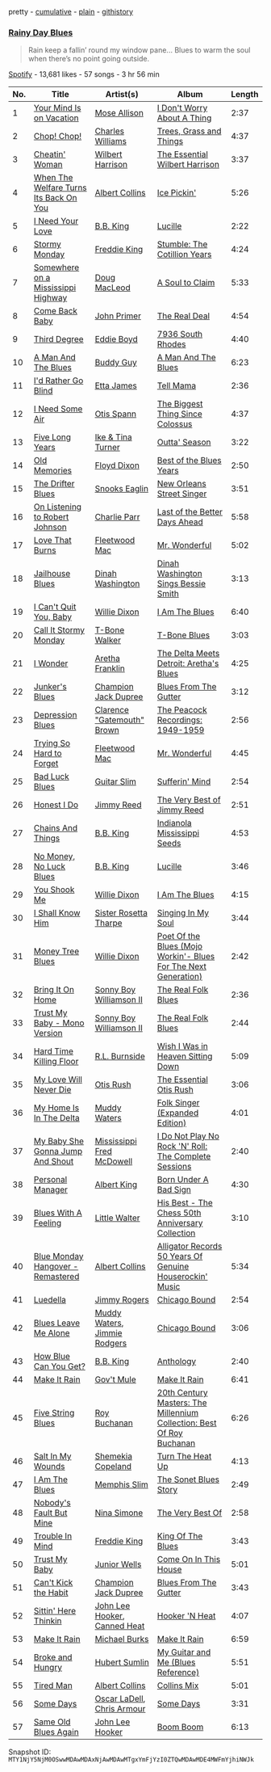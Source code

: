 pretty - [cumulative](/playlists/cumulative/37i9dQZF1DXakNfvv7h2fY.md) - [plain](/playlists/plain/37i9dQZF1DXakNfvv7h2fY) - [githistory](https://github.githistory.xyz/mackorone/spotify-playlist-archive/blob/main/playlists/plain/37i9dQZF1DXakNfvv7h2fY)

### [Rainy Day Blues](https://open.spotify.com/playlist/37i9dQZF1DXakNfvv7h2fY)

> Rain keep a fallin’ round my window pane..\. Blues to warm the soul when there’s no point going outside.

[Spotify](https://open.spotify.com/user/spotify) - 13,681 likes - 57 songs - 3 hr 56 min

| No. | Title | Artist(s) | Album | Length |
|---|---|---|---|---|
| 1 | [Your Mind Is on Vacation](https://open.spotify.com/track/1GEf45ad9tT9njeDYw9WPx) | [Mose Allison](https://open.spotify.com/artist/0sN4enVJwylJKEXZlSbgsm) | [I Don't Worry About A Thing](https://open.spotify.com/album/58vFtbiyFPwDKwdhRI5D4V) | 2:37 |
| 2 | [Chop! Chop!](https://open.spotify.com/track/0GKR7py5cFS598Qr2ueDxq) | [Charles Williams](https://open.spotify.com/artist/15592lDspISn6JFzKnmcQk) | [Trees, Grass and Things](https://open.spotify.com/album/0b8cDv6nV54vVcQQz3ycu8) | 4:37 |
| 3 | [Cheatin' Woman](https://open.spotify.com/track/60sAnhCfK8tprPRwIKimoi) | [Wilbert Harrison](https://open.spotify.com/artist/7rETVFaF9VOFPmmzsY3kO6) | [The Essential Wilbert Harrison](https://open.spotify.com/album/5mOlRGNmlz5TvbHRPauniG) | 3:37 |
| 4 | [When The Welfare Turns Its Back On You](https://open.spotify.com/track/0TgqyhREoY6ZXQ1pA6qo5J) | [Albert Collins](https://open.spotify.com/artist/1uFixbBAduJkFAeRKznkvW) | [Ice Pickin'](https://open.spotify.com/album/7K0AX1jtXt1iLCtPLM3dab) | 5:26 |
| 5 | [I Need Your Love](https://open.spotify.com/track/3yBEPXPZ8XcQrrMZRPLlNF) | [B.B\. King](https://open.spotify.com/artist/5xLSa7l4IV1gsQfhAMvl0U) | [Lucille](https://open.spotify.com/album/5aowahjEeRgbLALRPb9a2s) | 2:22 |
| 6 | [Stormy Monday](https://open.spotify.com/track/4YTye7nsIfBVvZd3StP47V) | [Freddie King](https://open.spotify.com/artist/5dCuFngSPyOOnTAvrC7v2s) | [Stumble: The Cotillion Years](https://open.spotify.com/album/4Ii4myWRvLobrV5Kdl9ikT) | 4:24 |
| 7 | [Somewhere on a Mississippi Highway](https://open.spotify.com/track/1hHLFTBZcCob916EhXL5bs) | [Doug MacLeod](https://open.spotify.com/artist/74TtiqgtscsnZGa84SHolz) | [A Soul to Claim](https://open.spotify.com/album/1wXsCNbcEIPuW4Gkf11afj) | 5:33 |
| 8 | [Come Back Baby](https://open.spotify.com/track/5gzTrPtMxG44ZhuaR4hE2Y) | [John Primer](https://open.spotify.com/artist/1CePnHlc38UfIQovWgyzKP) | [The Real Deal](https://open.spotify.com/album/1aI7k455fkWA6fKq0UrUGV) | 4:54 |
| 9 | [Third Degree](https://open.spotify.com/track/4wLh7mmaN46yRMowSkGDSF) | [Eddie Boyd](https://open.spotify.com/artist/6tlPbmYME3fjRkSBb3pjoB) | [7936 South Rhodes](https://open.spotify.com/album/5JVki42XlStJW9uGgAXWu5) | 4:40 |
| 10 | [A Man And The Blues](https://open.spotify.com/track/5vbw9boDHRHLZiv90e2ZVx) | [Buddy Guy](https://open.spotify.com/artist/2gCsNOpiBaMNh20jQ5prf0) | [A Man And The Blues](https://open.spotify.com/album/3cx4CSrzwft7UVlsoZxbTZ) | 6:23 |
| 11 | [I'd Rather Go Blind](https://open.spotify.com/track/1kPBT8S2wJFNAyBMnGVZgL) | [Etta James](https://open.spotify.com/artist/0iOVhN3tnSvgDbcg25JoJb) | [Tell Mama](https://open.spotify.com/album/4ReJ59T4YxC62WkfyVTWpr) | 2:36 |
| 12 | [I Need Some Air](https://open.spotify.com/track/4VJ7hK0xONIrpCk5m3Vm4a) | [Otis Spann](https://open.spotify.com/artist/0xeI9Z0Uhs8bYGBRpqq88X) | [The Biggest Thing Since Colossus](https://open.spotify.com/album/3c4ALOvwjqyHULa9T7jNqX) | 4:37 |
| 13 | [Five Long Years](https://open.spotify.com/track/5joO3RcUHeTMjasJrjVa9a) | [Ike & Tina Turner](https://open.spotify.com/artist/1ZikppG9dPedbIgMfnfx8k) | [Outta' Season](https://open.spotify.com/album/3oKjmBZzVdDLTQWI7vf5Jg) | 3:22 |
| 14 | [Old Memories](https://open.spotify.com/track/7JfpRLzKQ7mzYKHrd8q7Ki) | [Floyd Dixon](https://open.spotify.com/artist/5UCUtfCh50agObTTt2ma1M) | [Best of the Blues Years](https://open.spotify.com/album/58HUwzH6Mpzdt3tAbmP0gR) | 2:50 |
| 15 | [The Drifter Blues](https://open.spotify.com/track/7xYH9C4xkI1xIW4Juq5bf6) | [Snooks Eaglin](https://open.spotify.com/artist/4ReGayOtLkcAsNi6d2n7LS) | [New Orleans Street Singer](https://open.spotify.com/album/0swNksscllX2uKAYfFoLuu) | 3:51 |
| 16 | [On Listening to Robert Johnson](https://open.spotify.com/track/2QYgYDd6oSuWuyGNHD7qmZ) | [Charlie Parr](https://open.spotify.com/artist/2OOAWkt15smEKXtNNLtaNG) | [Last of the Better Days Ahead](https://open.spotify.com/album/3jxu9hO2uxFldtmzZGXYBv) | 5:58 |
| 17 | [Love That Burns](https://open.spotify.com/track/5zdVcGENQQ5pXTXxFp9oCZ) | [Fleetwood Mac](https://open.spotify.com/artist/08GQAI4eElDnROBrJRGE0X) | [Mr\. Wonderful](https://open.spotify.com/album/2yBjm0Jb8d8Oaor7F6ivyN) | 5:02 |
| 18 | [Jailhouse Blues](https://open.spotify.com/track/6zztQp5inrZlmdFNKrbvWt) | [Dinah Washington](https://open.spotify.com/artist/32LHRiof0sa4taYew9i3Fa) | [Dinah Washington Sings Bessie Smith](https://open.spotify.com/album/1Y8JyTROex2Hxgd3bN05PR) | 3:13 |
| 19 | [I Can't Quit You, Baby](https://open.spotify.com/track/4iKp3icJChjTFQBYbydH43) | [Willie Dixon](https://open.spotify.com/artist/5v8WPpMk60cqZbuZLdXjKY) | [I Am The Blues](https://open.spotify.com/album/0y79HnVGwEtybfIcfD6M7N) | 6:40 |
| 20 | [Call It Stormy Monday](https://open.spotify.com/track/1i7nQGgwloILcp6ZftH2Qa) | [T\-Bone Walker](https://open.spotify.com/artist/6nPKmEbQmR8jGZEm7ArOFX) | [T\-Bone Blues](https://open.spotify.com/album/1YPBXkcPa4KYio6Ziyp7d3) | 3:03 |
| 21 | [I Wonder](https://open.spotify.com/track/6g05jJU74C6NUe1hGrt64l) | [Aretha Franklin](https://open.spotify.com/artist/7nwUJBm0HE4ZxD3f5cy5ok) | [The Delta Meets Detroit: Aretha's Blues](https://open.spotify.com/album/0JZyURQWYeYAqUBcHy6PE9) | 4:25 |
| 22 | [Junker's Blues](https://open.spotify.com/track/31GIhpOQpKCzlnuPn03pBQ) | [Champion Jack Dupree](https://open.spotify.com/artist/1NnRjWELSLqFONDhwc8VU7) | [Blues From The Gutter](https://open.spotify.com/album/6tBbwtL1simKd3VF6jE5dL) | 3:12 |
| 23 | [Depression Blues](https://open.spotify.com/track/3KHGqtmQwiR24ze3UqSKaj) | [Clarence "Gatemouth" Brown](https://open.spotify.com/artist/4aoS04mCVj1CMam1LiHngo) | [The Peacock Recordings: 1949\-1959](https://open.spotify.com/album/5WxxDTODQb1ppu9nCdEvsV) | 2:56 |
| 24 | [Trying So Hard to Forget](https://open.spotify.com/track/26tvejfVo4iDlMFJYy2vUg) | [Fleetwood Mac](https://open.spotify.com/artist/08GQAI4eElDnROBrJRGE0X) | [Mr\. Wonderful](https://open.spotify.com/album/2yBjm0Jb8d8Oaor7F6ivyN) | 4:45 |
| 25 | [Bad Luck Blues](https://open.spotify.com/track/29GwrbUzG1VK0J2y1wvrT6) | [Guitar Slim](https://open.spotify.com/artist/6fxCRWTrlk6wDMM4Gn421s) | [Sufferin' Mind](https://open.spotify.com/album/5aM0AHheJ65Pdl6p0H6QD5) | 2:54 |
| 26 | [Honest I Do](https://open.spotify.com/track/7FRjhn2FpVJsLJqXC6cAAU) | [Jimmy Reed](https://open.spotify.com/artist/41ZMMuFFLPTVPkUsSI5KlV) | [The Very Best of Jimmy Reed](https://open.spotify.com/album/2PMRy0eJABQCG5glccW4pk) | 2:51 |
| 27 | [Chains And Things](https://open.spotify.com/track/5x7Oxaa9EEIx9nw17CC5yW) | [B.B\. King](https://open.spotify.com/artist/5xLSa7l4IV1gsQfhAMvl0U) | [Indianola Mississippi Seeds](https://open.spotify.com/album/1NgGj5ECcDELHjoQRX2P1l) | 4:53 |
| 28 | [No Money, No Luck Blues](https://open.spotify.com/track/7IeePSkHyhykY6dXmNLhAa) | [B.B\. King](https://open.spotify.com/artist/5xLSa7l4IV1gsQfhAMvl0U) | [Lucille](https://open.spotify.com/album/5aowahjEeRgbLALRPb9a2s) | 3:46 |
| 29 | [You Shook Me](https://open.spotify.com/track/1xns0tyPRpOrODwND6ELTF) | [Willie Dixon](https://open.spotify.com/artist/5v8WPpMk60cqZbuZLdXjKY) | [I Am The Blues](https://open.spotify.com/album/0y79HnVGwEtybfIcfD6M7N) | 4:15 |
| 30 | [I Shall Know Him](https://open.spotify.com/track/5sk8dIBrmEJc2YY4lW2LHT) | [Sister Rosetta Tharpe](https://open.spotify.com/artist/2dXf5lu5iilcaTQJZodce7) | [Singing In My Soul](https://open.spotify.com/album/4Si6lSCmJNqUil1buKI4zw) | 3:44 |
| 31 | [Money Tree Blues](https://open.spotify.com/track/5hlgMJT2A4DTGmrvoFEO73) | [Willie Dixon](https://open.spotify.com/artist/5v8WPpMk60cqZbuZLdXjKY) | [Poet Of the Blues \(Mojo Workin'\- Blues For The Next Generation\)](https://open.spotify.com/album/5kOOtdwY3JI17osYqWEbnD) | 2:42 |
| 32 | [Bring It On Home](https://open.spotify.com/track/1aHR9fHIvmcNQ9oOVqQExT) | [Sonny Boy Williamson II](https://open.spotify.com/artist/69VgCcXFV59QuQWEXSTxfK) | [The Real Folk Blues](https://open.spotify.com/album/1q9Zi4GCAuso7SetyHHaXg) | 2:36 |
| 33 | [Trust My Baby \- Mono Version](https://open.spotify.com/track/3nzlpFJW2uvMzBliyTwois) | [Sonny Boy Williamson II](https://open.spotify.com/artist/69VgCcXFV59QuQWEXSTxfK) | [The Real Folk Blues](https://open.spotify.com/album/1q9Zi4GCAuso7SetyHHaXg) | 2:44 |
| 34 | [Hard Time Killing Floor](https://open.spotify.com/track/6gQ9gDBM2FZ7sOtkxWL59B) | [R.L\. Burnside](https://open.spotify.com/artist/2drMeidRg4jc07neGOL0Ip) | [Wish I Was in Heaven Sitting Down](https://open.spotify.com/album/3NU8Dd4nEqPs7zHJtJ0G5o) | 5:09 |
| 35 | [My Love Will Never Die](https://open.spotify.com/track/4CSfhjIwodTBVOpuU8pxG8) | [Otis Rush](https://open.spotify.com/artist/1h0hOL3bVcYlg4xcSjU7fP) | [The Essential Otis Rush](https://open.spotify.com/album/2xRWG3ikjf8O1tiQxJCW68) | 3:06 |
| 36 | [My Home Is In The Delta](https://open.spotify.com/track/5IMCtjbZEd5L22AeRNC4FI) | [Muddy Waters](https://open.spotify.com/artist/4y6J8jwRAwO4dssiSmN91R) | [Folk Singer \(Expanded Edition\)](https://open.spotify.com/album/4bi0CKFKviadIaSlkakfN7) | 4:01 |
| 37 | [My Baby She Gonna Jump And Shout](https://open.spotify.com/track/0qbLQoKO4D8YUVhyyBHdJQ) | [Mississippi Fred McDowell](https://open.spotify.com/artist/0elA30wLp3RmiPaGtU2jhQ) | [I Do Not Play No Rock 'N' Roll: The Complete Sessions](https://open.spotify.com/album/5whqFDdbEZHSaKHrTfuWbX) | 2:40 |
| 38 | [Personal Manager](https://open.spotify.com/track/3rdggOvseyMgqFFbWLLp8W) | [Albert King](https://open.spotify.com/artist/5aygfDCEaX5KTZOxSCpT9o) | [Born Under A Bad Sign](https://open.spotify.com/album/7EiLL71SlxHaYQrROg8BFa) | 4:30 |
| 39 | [Blues With A Feeling](https://open.spotify.com/track/6oQFjbpdEaiOkvwURZR3Yi) | [Little Walter](https://open.spotify.com/artist/22JuR9OeENcP54XN5TlNWS) | [His Best \- The Chess 50th Anniversary Collection](https://open.spotify.com/album/7iaxZVDD9GDsJqHupSzJI0) | 3:10 |
| 40 | [Blue Monday Hangover \- Remastered](https://open.spotify.com/track/227N0C668UQBiN3T4HFzoQ) | [Albert Collins](https://open.spotify.com/artist/1uFixbBAduJkFAeRKznkvW) | [Alligator Records 50 Years Of Genuine Houserockin' Music](https://open.spotify.com/album/30aecilbP86mA0dVdWcFp0) | 5:34 |
| 41 | [Luedella](https://open.spotify.com/track/7mnqNjYnZ8V1R7PhM7ZlNC) | [Jimmy Rogers](https://open.spotify.com/artist/20k4RFKXyboeDSz9bjumx0) | [Chicago Bound](https://open.spotify.com/album/2FDltONvqb5rhPjNSWMupo) | 2:54 |
| 42 | [Blues Leave Me Alone](https://open.spotify.com/track/0YSuuWNEpDqwP6goPc8neX) | [Muddy Waters](https://open.spotify.com/artist/4y6J8jwRAwO4dssiSmN91R), [Jimmie Rodgers](https://open.spotify.com/artist/7bKOOOKEkE918wKOQEhYnp) | [Chicago Bound](https://open.spotify.com/album/2FDltONvqb5rhPjNSWMupo) | 3:06 |
| 43 | [How Blue Can You Get?](https://open.spotify.com/track/5Umd0Sioh40afTSxnSRYn2) | [B.B\. King](https://open.spotify.com/artist/5xLSa7l4IV1gsQfhAMvl0U) | [Anthology](https://open.spotify.com/album/1LzYzoyDpRjM8o5GDha0yN) | 2:40 |
| 44 | [Make It Rain](https://open.spotify.com/track/0P1KkEJ2Po1qsK5HfP39wo) | [Gov't Mule](https://open.spotify.com/artist/5zoKOcTDI9EMOhGNaxL708) | [Make It Rain](https://open.spotify.com/album/19oYKgecHcGwzChitj9GEJ) | 6:41 |
| 45 | [Five String Blues](https://open.spotify.com/track/5PCP01Q0VqsDuIEkLFPt73) | [Roy Buchanan](https://open.spotify.com/artist/0augulkuXFx1qPfb590w2C) | [20th Century Masters: The Millennium Collection: Best Of Roy Buchanan](https://open.spotify.com/album/4gzaZNRo1OFO0WSe75hqF5) | 6:26 |
| 46 | [Salt In My Wounds](https://open.spotify.com/track/0fnALehX0CnAZYD6Lerc8a) | [Shemekia Copeland](https://open.spotify.com/artist/4CNjyWtO59j6Ih6S0n73ee) | [Turn The Heat Up](https://open.spotify.com/album/1ISxqujnZ2NLb6LOYY92qK) | 4:13 |
| 47 | [I Am The Blues](https://open.spotify.com/track/1LPfIa3P7kqSmz07VCg6Ui) | [Memphis Slim](https://open.spotify.com/artist/5JuPv0rJXe5aWNTgu8YVqZ) | [The Sonet Blues Story](https://open.spotify.com/album/40GHbce7vbiieZ6raVqLK4) | 2:49 |
| 48 | [Nobody's Fault But Mine](https://open.spotify.com/track/5JqudmMiQTWJl465xUc7LZ) | [Nina Simone](https://open.spotify.com/artist/7G1GBhoKtEPnP86X2PvEYO) | [The Very Best Of](https://open.spotify.com/album/3WVB8a1INWqY6TUieQzn9t) | 2:58 |
| 49 | [Trouble In Mind](https://open.spotify.com/track/4LGB1Oo4LYCH3pmdaE94ce) | [Freddie King](https://open.spotify.com/artist/5dCuFngSPyOOnTAvrC7v2s) | [King Of The Blues](https://open.spotify.com/album/2Wr5LRhgVQ9c8MsM4bj7r3) | 3:43 |
| 50 | [Trust My Baby](https://open.spotify.com/track/0FsHxi1SVrXjFXFdD3rVo6) | [Junior Wells](https://open.spotify.com/artist/78CBFzwo7wwNaaTYVP5btK) | [Come On In This House](https://open.spotify.com/album/7uq2JwkJPraf1KndNdU3Lw) | 5:01 |
| 51 | [Can't Kick the Habit](https://open.spotify.com/track/7tQhQvPb7IENv3P7EvdvWr) | [Champion Jack Dupree](https://open.spotify.com/artist/1NnRjWELSLqFONDhwc8VU7) | [Blues From The Gutter](https://open.spotify.com/album/6tBbwtL1simKd3VF6jE5dL) | 3:43 |
| 52 | [Sittin' Here Thinkin](https://open.spotify.com/track/5HrztaUeeQaraA5IsBWzm6) | [John Lee Hooker](https://open.spotify.com/artist/1yNOfXGQNGjAynk77wv85x), [Canned Heat](https://open.spotify.com/artist/27a0GiCba9K9lnkKidroFU) | [Hooker 'N Heat](https://open.spotify.com/album/0D0s7xWS9xH5x2PXO4fVw3) | 4:07 |
| 53 | [Make It Rain](https://open.spotify.com/track/4AN5PLmDotMbZb6fyiry2l) | [Michael Burks](https://open.spotify.com/artist/19YeucN49a9jRiTyseG6a6) | [Make It Rain](https://open.spotify.com/album/0fYJkNv3BIy4uKhsaDWpdT) | 6:59 |
| 54 | [Broke and Hungry](https://open.spotify.com/track/2LkthyImwECrhIQDmygSfC) | [Hubert Sumlin](https://open.spotify.com/artist/3Dogy4uGWEG13OyOJmw3R9) | [My Guitar and Me \(Blues Reference\)](https://open.spotify.com/album/0KojeQ3QJNd05QIeSHQ3z3) | 5:51 |
| 55 | [Tired Man](https://open.spotify.com/track/3fFT7RWQ9Zgj2Hoec3644S) | [Albert Collins](https://open.spotify.com/artist/1uFixbBAduJkFAeRKznkvW) | [Collins Mix](https://open.spotify.com/album/4mJwpxn2dpytO1XnQHEEcH) | 5:01 |
| 56 | [Some Days](https://open.spotify.com/track/0pVKQAbDh1gxOlvdupeWKL) | [Oscar LaDell](https://open.spotify.com/artist/08WZ8sVJKWdmh8VXtZEoOB), [Chris Armour](https://open.spotify.com/artist/7k8iEjzcT7rKcOBA5MPE7r) | [Some Days](https://open.spotify.com/album/2vI4AE3kEFwcr8MC549MMJ) | 3:31 |
| 57 | [Same Old Blues Again](https://open.spotify.com/track/4iDihtKlKU9RgCnRkn0tmM) | [John Lee Hooker](https://open.spotify.com/artist/1yNOfXGQNGjAynk77wv85x) | [Boom Boom](https://open.spotify.com/album/1JYSyzv0oKu42PeEtQLKOE) | 6:13 |

Snapshot ID: `MTY1NjY5NjM0OSwwMDAwMDAxNjAwMDAwMTgxYmFjYzI0ZTQwMDAwMDE4MWFmYjhiNWJk`
